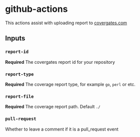 # github-actions

This actions assist with uploading report to [covergates.com](https://covergates.com)

## Inputs

### `report-id`

**Required** The covergates report id for your repository

### `report-type`

**Required** The coverage report type, for example `go`, `perl` or etc.

### `report-file`

**Required** The coverage report path. Default `./`

### `pull-request`

Whether to leave a comment if it is a pull_request event
